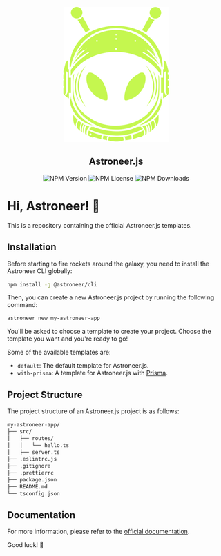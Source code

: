 <p align="center">
  <img src="https://raw.githubusercontent.com/astroneer-team/astroneer/master/.github/astroneer.svg">
</p>
<h2 align="center">
  Astroneer.js
</h2>
<p align="center">
  <img alt="NPM Version" src="https://img.shields.io/npm/v/%40astroneer%2Fcore?style=for-the-badge&logo=npm&label=%20&color=%23000000">
  <img alt="NPM License" src="https://img.shields.io/npm/l/%40astroneer%2Fcore?style=for-the-badge&labelColor=%23000000&color=%233DA639">
  <img alt="NPM Downloads" src="https://img.shields.io/npm/dm/%40astroneer%2Fcore?style=for-the-badge&labelColor=%23000000&color=%23F6511D">
</p>

# Hi, Astroneer! 👋

This is a repository containing the official Astroneer.js templates.

## Installation

Before starting to fire rockets around the galaxy, you need to install the Astroneer CLI globally:

```sh
npm install -g @astroneer/cli
```

Then, you can create a new Astroneer.js project by running the following command:

```sh
astroneer new my-astroneer-app
```

You'll be asked to choose a template to create your project. Choose the template you want and you're ready to go!

Some of the available templates are:

- `default`: The default template for Astroneer.js.
- `with-prisma`: A template for Astroneer.js with [Prisma](https://www.prisma.io/).

## Project Structure

The project structure of an Astroneer.js project is as follows:

```
my-astroneer-app/
├── src/
│   ├── routes/
│   │   └── hello.ts
│   ├── server.ts
├── .eslintrc.js
├── .gitignore
├── .prettierrc
├── package.json
├── README.md
└── tsconfig.json
```

## Documentation

For more information, please refer to the [official documentation](https://astroneer.dev/).

Good luck! 🚀
